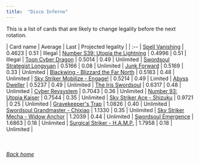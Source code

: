 ```yaml
---
title:  "Disco Inferno"
---
```


This is a list of cards that are likely to change legality before the next rotation.

| Card name | Average | Last | Projected legality |
| :-- |
[Spell Vanishing](https://db.ygoprodeck.com/card/?search=Spell%20Vanishing) | 0.4623 | 0.51 | Illegal |
[Number S39: Utopia the Lightning](https://db.ygoprodeck.com/card/?search=Number%20S39:%20Utopia%20the%20Lightning) | 0.4996 | 0.51 | Illegal |
[Toon Cyber Dragon](https://db.ygoprodeck.com/card/?search=Toon%20Cyber%20Dragon) | 0.5014 | 0.49 | Unlimited |
[Swordsoul Strategist Longyuan](https://db.ygoprodeck.com/card/?search=Swordsoul%20Strategist%20Longyuan) | 0.5166 | 0.08 | Unlimited |
[Junk Forward](https://db.ygoprodeck.com/card/?search=Junk%20Forward) | 0.5169 | 0.33 | Unlimited |
[Blackwing - Blizzard the Far North](https://db.ygoprodeck.com/card/?search=Blackwing%20-%20Blizzard%20the%20Far%20North) | 0.5183 | 0.48 | Unlimited |
[Sky Striker Mobilize - Engage!](https://db.ygoprodeck.com/card/?search=Sky%20Striker%20Mobilize%20-%20Engage!) | 0.5214 | 0.49 | Limited |
[Abyss Dweller](https://db.ygoprodeck.com/card/?search=Abyss%20Dweller) | 0.5237 | 0.49 | Unlimited |
[The Iris Swordsoul](https://db.ygoprodeck.com/card/?search=The%20Iris%20Swordsoul) | 0.6317 | 0.48 | Unlimited |
[Cyber Revsystem](https://db.ygoprodeck.com/card/?search=Cyber%20Revsystem) | 0.7043 | 0.36 | Unlimited |
[Number 93: Utopia Kaiser](https://db.ygoprodeck.com/card/?search=Number%2093:%20Utopia%20Kaiser) | 0.7544 | 0.35 | Unlimited |
[Sky Striker Ace - Shizuku](https://db.ygoprodeck.com/card/?search=Sky%20Striker%20Ace%20-%20Shizuku) | 0.9721 | 0.25 | Unlimited |
[Gravekeeper's Trap](https://db.ygoprodeck.com/card/?search=Gravekeeper's%20Trap) | 1.0826 | 0.40 | Unlimited |
[Swordsoul Grandmaster - Chixiao](https://db.ygoprodeck.com/card/?search=Swordsoul%20Grandmaster%20-%20Chixiao) | 1.1330 | 0.35 | Unlimited |
[Sky Striker Mecha - Widow Anchor](https://db.ygoprodeck.com/card/?search=Sky%20Striker%20Mecha%20-%20Widow%20Anchor) | 1.2039 | 0.44 | Unlimited |
[Swordsoul Emergence](https://db.ygoprodeck.com/card/?search=Swordsoul%20Emergence) | 1.6863 | 0.18 | Unlimited |
[Surgical Striker - H.A.M.P.](https://db.ygoprodeck.com/card/?search=Surgical%20Striker%20-%20H.A.M.P.) | 1.7958 | 0.18 | Unlimited |

<br>

###### [Back home](index)